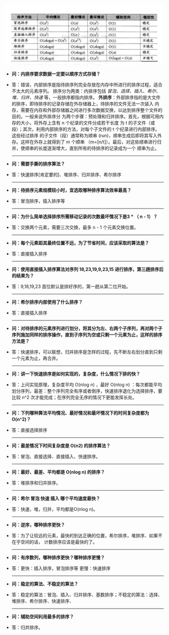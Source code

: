 ![排序算法时间效率对比图](../pics/排序算法时间效率对比图.jpg)



* **问：内排序要求数据一定要以顺序方式存储？**

* 答：错误，内部排序是指待排序列完全存放在内存中所进行的排序过程，适合不太大的元素序列。
  排序分为两类：内排序包括 *冒泡、选择、插入、希尔、堆、归并、快速* 等，一般排序都指内排序。
  **外排序**：外部排序指的是大文件的排序，即待排序的记录存储在外存储器上，待排序的文件无法一次装入
  内存，需要在内存和外部存储器之间进行多次数据交换，以达到排序整个文件的目的。一般来说外排序分
  为两个步骤：预处理和归并排序。首先，根据可用内存的大小，将外存上含有 n 个纪录的文件分成若干长度
  为 t 的子文件（或段）；其次，利用内部排序的方法，对每个子文件的 t 个纪录进行内部排序。这些经过排序
  的子文件（段）通常称为顺串 (run)，顺串生成后即将其写入外存。这样在外存上就得到了 m 个顺串
  （m=[n/t]）。最后，对这些顺串进行归并，使顺串的长度逐渐增大，直到所有的待排序的记录成为一个
  顺串为止。

  ****

* **问：需要手撕的排序算法？**

* 答：快速排序[肯定要的]、堆排序、归并排序、希尔排序

  ****

- **问：待排序元素规模较小时，宜选取哪种排序算法效率最高？**
- 答：冒泡排序，插入排序等

  ****

- **问：为什么简单选择排序所需移动记录的次数最坏情况下是3 * （ n - 1）？**

- 答：交换两个元素，需要三次交换，最多 n - 1 个元素交换位置。

  ****

- **问：每个元素距其最终位置不远，为了节省时间，应该采取的算法是？**

- 答：直接插入排序

  ****

- **问：使用直接插入排序算法对序列 18,23,19,9,23,15 进行排序，第三趟排序后的结果为？**

- 答：9,18,19,23 首位默认是排好序的，第一趟从第二位开始。

  ****

- **问：希尔排序内部使用了什么排序？**

- 答：直接插入排序

  ****

- **问：对待排序的元素序列进行划分，将其分为左、右两个子序列，再对两个子序列施加同样的排序操作，直到子序列为空或只剩一个元素为止，这样的排序方法是？**
- 答：快速排序，可以联想，归并排序是怎样的过程，先不断左右划分直到只剩一个元素为止，再合并。

  ****

- **问：讲一下快速排序是如何实现的，复杂度，什么情况下排的快？**
- 答：上问实现原理，复杂度平均 O(nlog n) ，最好 O(nlog n) ：每次都能平均划分序列，最差：整个序列完全有序或者倒序，快速排序退化为选择排序，要比较 n^2 次才能完成；在序列完全无序的情况下更能发挥长处。

  ****

- **问：下列哪种算法平均情况、最好情况和最坏情况下的时间复杂度都为 O(n^2)？**
- 答：直接选择排序

  ****

- **问：最差情况下时间复杂度是 O(n2) 的排序算法？**
- 答：冒泡、直接选择、直接插入、快速排序。

  ****

- **问：最好、最差、平均都是 O(nlog n) 的排序？**
- 答：堆排序和归并排序。

  ****

- **问：希尔 冒泡 快速 插入 哪个平均速度最快？**
- 答：快速，堆，归并，平均都是O(nlog n)。

  ****

- **问：逆序，哪种排序更快？**
- 答：为了让较远的元素，最快的到达正确的位置，希尔排序，堆排序、如果不在乎空间的话，
  计数排序应该是最快的了。

  ****

- **问：有序数列，哪种排序更快？哪种排序更慢？**
- 答：更快：插入排序，冒泡排序等   更慢：快速排序

  ****

- **问：稳定的算法、不稳定的算法？**

- 答：稳定的算法：冒泡、插入、归并排序、基数排序；不稳定的算法：选择、堆排序、希尔排序、快速排序、

  ****

- **问：辅助空间利用最多的排序？**

- 答：归并排序。



